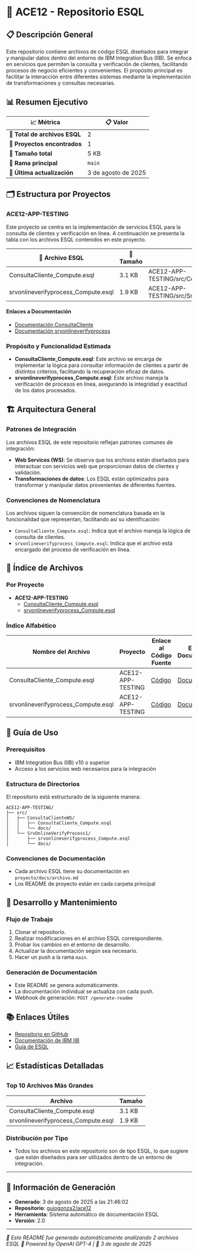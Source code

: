 # 📖 ACE12 - Repositorio ESQL

## 📋 Descripción General
Este repositorio contiene archivos de código ESQL diseñados para integrar y manipular datos dentro del entorno de IBM Integration Bus (IIB). Se enfoca en servicios que permiten la consulta y verificación de clientes, facilitando procesos de negocio eficientes y convenientes. El propósito principal es facilitar la interacción entre diferentes sistemas mediante la implementación de transformaciones y consultas necesarias.

## 📊 Resumen Ejecutivo

| 📈 Métrica | 📋 Valor |
|------------|----------|
| **📄 Total de archivos ESQL** | 2 |
| **📁 Proyectos encontrados** | 1 |
| **💾 Tamaño total** | 5 KB |
| **🌿 Rama principal** | `main` |
| **🔄 Última actualización** | 3 de agosto de 2025 |

## 🗂️ Estructura por Proyectos

### ACE12-APP-TESTING
Este proyecto se centra en la implementación de servicios ESQL para la consulta de clientes y verificación en línea. A continuación se presenta la tabla con los archivos ESQL contenidos en este proyecto.

| 📄 Archivo ESQL | 📏 Tamaño | 📂 Ruta |
|-----------------|-----------|---------|
| ConsultaCliente_Compute.esql | 3.1 KB | ACE12-APP-TESTING/src/ConsultaClienteWS/ConsultaCliente_Compute.esql |
| srvonlineverifyprocess_Compute.esql | 1.9 KB | ACE12-APP-TESTING/src/SrvOnlineVerifyProcess1/srvonlineverifyprocess_Compute.esql |

#### Enlaces a Documentación
- [Documentación ConsultaCliente](ACE12-APP-TESTING/src/ConsultaClienteWS/docs/ConsultaCliente_Compute.md)
- [Documentación srvonlineverifyprocess](ACE12-APP-TESTING/src/SrvOnlineVerifyProcess1/docs/srvonlineverifyprocess.md)

### Propósito y Funcionalidad Estimada
- **ConsultaCliente_Compute.esql**: Este archivo se encarga de implementar la lógica para consultar información de clientes a partir de distintos criterios, facilitando la recuperación eficaz de datos.
- **srvonlineverifyprocess_Compute.esql**: Este archivo maneja la verificación de procesos en línea, asegurando la integridad y exactitud de los datos procesados.

## 🏗️ Arquitectura General

### Patrones de Integración
Los archivos ESQL de este repositorio reflejan patrones comunes de integración:
- **Web Services (WS)**: Se observa que los archivos están diseñados para interactuar con servicios web que proporcionan datos de clientes y validación.
- **Transformaciones de datos**: Los ESQL están optimizados para transformar y manipular datos provenientes de diferentes fuentes.

### Convenciones de Nomenclatura
Los archivos siguen la convención de nomenclatura basada en la funcionalidad que representan, facilitando así su identificación:
- `ConsultaCliente_Compute.esql`: Indica que el archivo maneja la lógica de consulta de clientes.
- `srvonlineverifyprocess_Compute.esql`: Indica que el archivo está encargado del proceso de verificación en línea.

## 📁 Índice de Archivos

### Por Proyecto
- **ACE12-APP-TESTING**
  - [ConsultaCliente_Compute.esql](ACE12-APP-TESTING/src/ConsultaClienteWS/ConsultaCliente_Compute.esql)
  - [srvonlineverifyprocess_Compute.esql](ACE12-APP-TESTING/src/SrvOnlineVerifyProcess1/srvonlineverifyprocess_Compute.esql)

### Índice Alfabético
| Nombre del Archivo | Proyecto | Enlace al Código Fuente | Enlace a Documentación |
|--------------------|----------|------------------------|------------------------|
| ConsultaCliente_Compute.esql | ACE12-APP-TESTING | [Código](ACE12-APP-TESTING/src/ConsultaClienteWS/ConsultaCliente_Compute.esql) | [Documentación](ACE12-APP-TESTING/src/ConsultaClienteWS/docs/ConsultaCliente_Compute.md) |
| srvonlineverifyprocess_Compute.esql | ACE12-APP-TESTING | [Código](ACE12-APP-TESTING/src/SrvOnlineVerifyProcess1/srvonlineverifyprocess_Compute.esql) | [Documentación](ACE12-APP-TESTING/src/SrvOnlineVerifyProcess1/docs/srvonlineverifyprocess.md) |

## 🚀 Guía de Uso

### Prerequisitos
- IBM Integration Bus (IIB) v10 o superior
- Acceso a los servicios web necesarios para la integración

### Estructura de Directorios
El repositorio está estructurado de la siguiente manera:
```
ACE12-APP-TESTING/
├── src/
│   ├── ConsultaClienteWS/
│   │   ├── ConsultaCliente_Compute.esql
│   │   └── docs/
│   └── SrvOnlineVerifyProcess1/
│       ├── srvonlineverifyprocess_Compute.esql
│       └── docs/
```

### Convenciones de Documentación
- Cada archivo ESQL tiene su documentación en `proyecto/docs/archivo.md`
- Los README de proyecto están en cada carpeta principal

## 🔧 Desarrollo y Mantenimiento

### Flujo de Trabajo
1. Clonar el repositorio.
2. Realizar modificaciones en el archivo ESQL correspondiente.
3. Probar los cambios en el entorno de desarrollo.
4. Actualizar la documentación según sea necesario.
5. Hacer un push a la rama `main`.

### Generación de Documentación
- Este README se genera automáticamente.
- La documentación individual se actualiza con cada push.
- Webhook de generación: `POST /generate-readme`

## 📚 Enlaces Útiles

- [Repositorio en GitHub](https://github.com/guiogonza2/ace12)
- [Documentación de IBM IIB](https://www.ibm.com/docs/en/integration-bus)
- [Guía de ESQL](https://www.ibm.com/docs/en/integration-bus/10.0?topic=reference-esql)

## 📈 Estadísticas Detalladas

### Top 10 Archivos Más Grandes
| Archivo | Tamaño |
|---------|--------|
| ConsultaCliente_Compute.esql | 3.1 KB |
| srvonlineverifyprocess_Compute.esql | 1.9 KB |

### Distribución por Tipo
- Todos los archivos en este repositorio son de tipo ESQL, lo que sugiere que están diseñados para ser utilizados dentro de un entorno de integración.

---

## 🔄 Información de Generación
- **Generado**: 3 de agosto de 2025 a las 21:46:02
- **Repositorio**: [guiogonza2/ace12](https://github.com/guiogonza2/ace12)
- **Herramienta**: Sistema automático de documentación ESQL
- **Versión**: 2.0

---
*📖 Este README fue generado automáticamente analizando 2 archivos ESQL*
*🤖 Powered by OpenAI GPT-4 | 📅 3 de agosto de 2025*